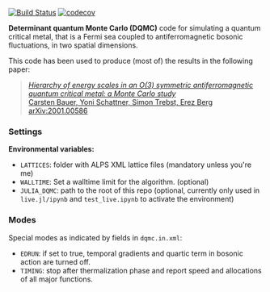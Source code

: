 [![Build Status](https://travis-ci.com/crstnbr/dqmc.svg?token=ZhpR15dDPdpyVFTzrPfp&branch=master)](https://travis-ci.com/crstnbr/dqmc)
[![codecov](https://codecov.io/gh/crstnbr/dqmc/branch/master/graph/badge.svg?token=jTD6HWrHVh)](https://codecov.io/gh/crstnbr/dqmc)
<!-- [![codecov][codecov-img]](http://codecov.io/github/crstnbr/BinningAnalysis.jl?branch=master) !-->
<!-- [![travis][travis-img]](https://travis-ci.org/crstnbr/dqmc) !-->

<!-- [travis-img]: https://img.shields.io/travis/crstnbr/dqmc/master.svg?label=linux !-->
[codecov-img]: https://img.shields.io/codecov/c/github/crstnbr/dqmc/master.svg?label=codecov


**Determinant quantum Monte Carlo (DQMC)** code for simulating a quantum critical metal, that is a Fermi sea coupled to antiferromagnetic bosonic fluctuations, in two spatial dimensions.

This code has been used to produce (most of) the results in the following paper:

> [*Hierarchy of energy scales in an O(3) symmetric antiferromagnetic quantum critical metal: a Monte Carlo study*<br>Carsten Bauer, Yoni Schattner, Simon Trebst, Erez Berg<br>arXiv:2001.00586](https://arxiv.org/abs/2001.00586)



### Settings

**Environmental variables:**

* `LATTICES`: folder with ALPS XML lattice files (mandatory unless you're me)
* `WALLTIME`: Set a walltime limit for the algorithm. (optional)
* `JULIA_DQMC`: path to the root of this repo (optional, currently only used in `live.jl/ipynb` and `test_live.ipynb` to activate the environment)

### Modes
Special modes as indicated by fields in `dqmc.in.xml`:

* `EDRUN`: if set to true, temporal gradients and quartic term in bosonic action are turned off.
* `TIMING`: stop after thermalization phase and report speed and allocations of all major functions.
